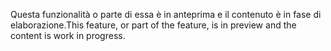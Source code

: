 <span data-ttu-id="810cd-101">Questa funzionalità o parte di essa è in anteprima e il contenuto è in fase di elaborazione.</span><span class="sxs-lookup"><span data-stu-id="810cd-101">This feature, or part of the feature, is in preview and the content is work in progress.</span></span>